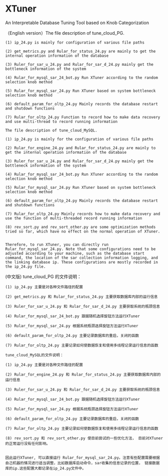 # XTuner
An Interpretable Database Tuning Tool based on Knob Categorization

（English version）The file description of tune_cloud_PG.

    (1) ip_24.py is mainly for configuration of various file paths

    (2) get_metrics.py and Rular_for_status_24.py are mainly to get the internal operation information of the database

    (3) Ruler_for_sar_u_24.py and Rular_for_sar_d_24.py mainly get the bottleneck information of the system

    (4) Rular_for_mysql_sar_24_bot.py Run XTuner according to the random selection knob method

    (5) Rular_for_mysql_sar_24.py Run XTuner based on system bottleneck selection knob method

    (6) default_param_for_oltp_24.py Mainly records the database restart and shutdown functions

    (7) Rular_for_oltp_24.py Function to record how to make data recovery and use multi-thread to record running information

    The file description of tune_cloud_MySQL.

    (1) ip_24.py is mainly for the configuration of various file paths

    (2) Rular_for_engine_24.py and Rular_for_status_24.py are mainly to get the internal operation information of the database

    (3) Ruler_for_sar_u_24.py and Rular_for_sar_d_24.py mainly get the bottleneck information of the system

    (4) Rular_for_mysql_sar_24_bot.py Run XTuner according to the random selection knob method

    (5) Rular_for_mysql_sar_24.py Run XTuner based on system bottleneck selection knob method

    (6) default_param_for_oltp_24.py Mainly records the database restart and shutdown functions

    (7) Rular_for_oltp_24.py Mainly records how to make data recovery and use the function of multi-threaded record running information

    (8) rev_sort.py and rev_sort_other.py are some optimization methods tried so far, which have no effect on the normal operation of XTuner.


    Therefore, to run XTuner, you can directly run Rular_for_mysql_sar_24.py. Note that some configurations need to be adjusted according to your machine, such as the database start command, the location of the sar collection information logging, and the linking database ip. These configurations are mostly recorded in the ip_24.py file.


(中文版) tune_cloud_PG 的文件说明：

    (1) ip_24.py 主要是对各种文件路径的配置

    (2) get_metrics.py 和 Rular_for_status_24.py 主要获取数据库内部的运行信息

    (3) Ruler_for_sar_u_24.py 和 Rular_for_sar_d_24.py 主要获取系统的瓶颈信息

    (4) Rular_for_mysql_sar_24_bot.py 跟据随机选择旋钮方法运行XTuner

    (5) Rular_for_mysql_sar_24.py 根据系统瓶颈选择旋钮方法运行XTuner

    (6) default_param_for_oltp_24.py 主要记录数据库的重启，关闭的函数

    (7) Rular_for_oltp_24.py 主要记录如何使数据恢复和使用多线程记录运行信息的函数

    tune_cloud_MySQL的文件说明：

    (1) ip_24.py 主要是对各种文件路径的配置

    (2) Rular_for_engine_24.py 和 Rular_for_status_24.py 主要获取数据库内部的运行信息

    (3) Ruler_for_sar_u_24.py 和 Rular_for_sar_d_24.py 主要获取系统的瓶颈信息

    (4) Rular_for_mysql_sar_24_bot.py 跟据随机选择旋钮方法运行XTuner

    (5) Rular_for_mysql_sar_24.py 根据系统瓶颈选择旋钮方法运行XTuner

    (6) default_param_for_oltp_24.py 主要记录数据库的重启，关闭的函数

    (7) Rular_for_oltp_24.py 主要记录如何使数据恢复和使用多线程记录运行信息的函数

    (8) rev_sort.py 和 rev_sort_other.py 使目前尝试的一些优化方法， 目前对XTuner的正常运行没有任何影响。


    因此运行XTuner, 可以直接运行 Rular_for_mysql_sar_24.py。注意有些配置需要根据自己机器的情况进行适当调整，比如数据库启动命令，sar收集的信息记录的位置， 链接数据库的ip.这些配置大都记录在ip_24.py文件中。





